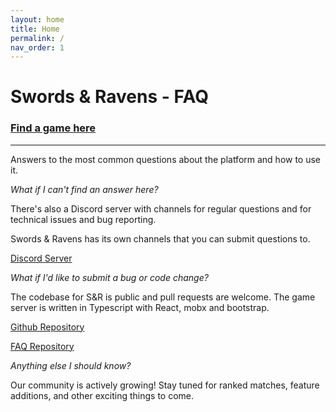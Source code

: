 ```yaml
---
layout: home
title: Home
permalink: /
nav_order: 1
---
```


# Swords & Ravens - FAQ

### [Find a game here](https://swordsandravens.net/games/)

---

Answers to the most common questions about the platform and how to use it.


*What if I can't find an answer here?*

There's also a Discord server with channels for regular questions and for technical issues and bug reporting.

Swords & Ravens has its own channels that you can submit questions to.

[Discord Server](https://discord.gg/PTM78bW8UP)

*What if I'd like to submit a bug or code change?*

The codebase for S&R is public and pull requests are welcome. The game server is written in Typescript with React, mobx and bootstrap.

[Github Repository](https://github.com/Longwelwind/swords-and-ravens)

[FAQ Repository](https://github.com/alecejones/alecejones.github.io)

*Anything else I should know?*

Our community is actively growing! Stay tuned for ranked matches, feature additions, and other exciting things to come.
